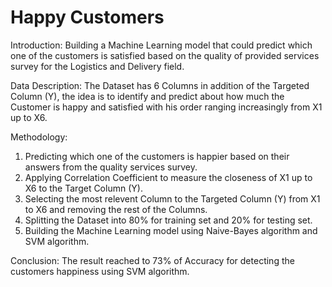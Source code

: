 # Happy Customers

Introduction: 
Building a Machine Learning model that could predict which one of the customers is satisfied based on the quality of provided services survey for the Logistics and Delivery field.

Data Description:
The Dataset has 6 Columns in addition of the Targeted Column (Y), the idea is to identify and predict about how much the Customer is happy and satisfied with his order ranging increasingly from X1 up to X6.

Methodology:
1. Predicting which one of the customers is happier based on their answers from the quality services survey.
2. Applying Correlation Coefficient to measure the closeness of X1 up to X6 to the Target Column (Y).
3. Selecting the most relevent Column to the Targeted Column (Y) from X1 to X6 and removing the rest of the Columns.
4. Splitting the Dataset into 80% for training set and 20% for testing set.
5. Building the Machine Learning model using Naive-Bayes algorithm and SVM algorithm.

Conclusion: 
The result reached to 73% of Accuracy for detecting the customers happiness using SVM algorithm.
